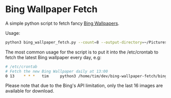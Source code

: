 # Bing Wallpaper Fetch

A simple python script to fetch fancy [Bing Wallpapers](http://www.bing.com/gallery/).

Usage:
```bash
python3 bing_wallpaper_fetch.py --count=8 --output-directory=~/Pictures/Wallpapers
```

The most common usage for the script is to put it into the /etc/crontab to fetch the latest Bing wallpaper every day, e.g:
```bash
# /etc/crontab
# Fetch the new Bing Wallpaper daily at 13:00
0 13    * * *   tim     python3 /home/tim/dev/bing-wallpaper-fetch/bing_wallpaper_fetch.py -c 1 -d ~/Pictures/Wallpapers
```

Please note that due to the Bing's API limitation, only the last 16 images are available for download.
